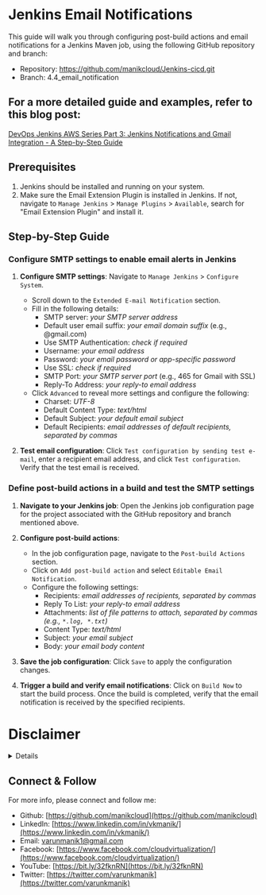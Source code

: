 # Jenkins Email Notifications

This guide will walk you through configuring post-build actions and email notifications for a Jenkins Maven job, using the following GitHub repository and branch:

- Repository: https://github.com/manikcloud/Jenkins-cicd.git
- Branch: 4.4_email_notification

## For a more detailed guide and examples, refer to this blog post: 
[DevOps Jenkins AWS Series Part 3: Jenkins Notifications and Gmail Integration - A Step-by-Step Guide](https://varunmanik1.medium.com/devops-jenkins-aws-series-part-3-jenkins-notifications-and-gmail-integration-a-step-by-step-bb2cac5dbd4c)

## Prerequisites

1. Jenkins should be installed and running on your system.
2. Make sure the Email Extension Plugin is installed in Jenkins. If not, navigate to `Manage Jenkins` > `Manage Plugins` > `Available`, search for "Email Extension Plugin" and install it.

## Step-by-Step Guide

### Configure SMTP settings to enable email alerts in Jenkins

1. **Configure SMTP settings**: Navigate to `Manage Jenkins` > `Configure System`.
   - Scroll down to the `Extended E-mail Notification` section.
   - Fill in the following details:
     - SMTP server: *your SMTP server address*
     - Default user email suffix: *your email domain suffix* (e.g., @gmail.com)
     - Use SMTP Authentication: *check if required*
     - Username: *your email address*
     - Password: *your email password or app-specific password*
     - Use SSL: *check if required*
     - SMTP Port: *your SMTP server port* (e.g., 465 for Gmail with SSL)
     - Reply-To Address: *your reply-to email address*
   - Click `Advanced` to reveal more settings and configure the following:
     - Charset: *UTF-8*
     - Default Content Type: *text/html*
     - Default Subject: *your default email subject*
     - Default Recipients: *email addresses of default recipients, separated by commas*

2. **Test email configuration**: Click `Test configuration by sending test e-mail`, enter a recipient email address, and click `Test configuration`. Verify that the test email is received.

### Define post-build actions in a build and test the SMTP settings

1. **Navigate to your Jenkins job**: Open the Jenkins job configuration page for the project associated with the GitHub repository and branch mentioned above.

2. **Configure post-build actions**:
   - In the job configuration page, navigate to the `Post-build Actions` section.
   - Click on `Add post-build action` and select `Editable Email Notification`.
   - Configure the following settings:
     - Recipients: *email addresses of recipients, separated by commas*
     - Reply To List: *your reply-to email address*
     - Attachments: *list of file patterns to attach, separated by commas (e.g., `*.log, *.txt`)*
     - Content Type: *text/html*
     - Subject: *your email subject*
     - Body: *your email body content*

3. **Save the job configuration**: Click `Save` to apply the configuration changes.

4. **Trigger a build and verify email notifications**: Click on `Build Now` to start the build process. Once the build is completed, verify that the email notification is received by the specified recipients.

# Disclaimer
<details>

Please note that the entire repository is owned and maintained by [Varun Kumar Manik](https://www.linkedin.com/in/vkmanik/). While every effort has been made to ensure the accuracy and reliability of the information and resources provided in this repository, Varun Kumar Manik takes full responsibility for any errors or inaccuracies that may be present.

Simplilearn is not responsible for the content or materials provided in this repository and disclaims all liability for any issues, misunderstandings, or claims that may arise from the use of the information or materials provided. By using this repository, you acknowledge that Varun Kumar Manik is solely accountable for its content, and you agree to hold Simplilearn harmless from any claims or liabilities that may arise as a result of your use or reliance on the information provided herein.

It is important to understand that this repository contains educational materials for a training course, and users are expected to apply their own judgment and discretion when utilizing the provided resources. Neither Varun Kumar Manik nor Simplilearn can guarantee specific results or outcomes from following the materials in this repository.

</details>

## Connect & Follow

For more info, please connect and follow me:

- Github: [https://github.com/manikcloud](https://github.com/manikcloud)
- LinkedIn: [https://www.linkedin.com/in/vkmanik/](https://www.linkedin.com/in/vkmanik/)
- Email: [varunmanik1@gmail.com](mailto:varunmanik1@gmail.com)
- Facebook: [https://www.facebook.com/cloudvirtualization/](https://www.facebook.com/cloudvirtualization/)
- YouTube: [https://bit.ly/32fknRN](https://bit.ly/32fknRN)
- Twitter: [https://twitter.com/varunkmanik](https://twitter.com/varunkmanik)

